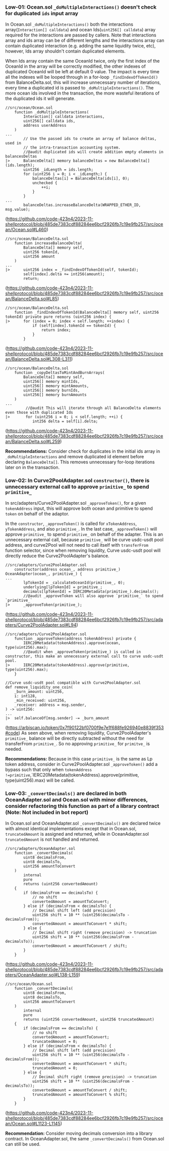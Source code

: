 ### Low-01: Ocean.sol `_doMultipleInteractions()` doesn't check for duplicated `ids` input array

In Ocean.sol `_doMultipleInteractions()` both the interactions array(`Interaction[] calldata`) and ocean Ids(`uint256[] calldata`) array required for the interactions are passed by callers. Note that interactions array and ids array can be of different lengths and the interactions array can contain duplicated interaction (e.g. adding the same liquidity twice, etc), however, Ids array shouldn't contain duplicated elements. 

When Ids array contain the same OceanId twice, only the first index of the OceanId in the array will be correctly modified, the other indexes of duplicated OceanId will be left at default 0 value. The impact is every time all the indexes will be looped through in a for-loop `_findIndexOfTokenId()` from BalanceDelta.sol, this will increase unnecessary number of iterations, every time a duplicated id is passed to `_doMultipleInteractions()`. The more ocean ids involved in the transaction, the more wasteful iterations of the duplicated ids it will generate.

```solidity
//src/ocean/Ocean.sol
    function _doMultipleInteractions(
        Interaction[] calldata interactions,
        uint256[] calldata ids,
        address userAddress
    )
...
        // Use the passed ids to create an array of balance deltas, used in
        // the intra-transaction accounting system.
        //@audit duplicated ids will create addition empty elements in balancesDeltas
|>      BalanceDelta[] memory balanceDeltas = new BalanceDelta[](ids.length);
        uint256 _idLength = ids.length;
        for (uint256 i = 0; i < _idLength;) {
            balanceDeltas[i] = BalanceDelta(ids[i], 0);
            unchecked {
                ++i;
            }
        }
...
        balanceDeltas.increaseBalanceDelta(WRAPPED_ETHER_ID, msg.value);
```
(https://github.com/code-423n4/2023-11-shellprotocol/blob/485de7383cdf88284ee6bcf2926fb7c19e9fb257/src/ocean/Ocean.sol#L460)
```solidity
//src/ocean/BalanceDelta.sol
    function increaseBalanceDelta(
        BalanceDelta[] memory self,
        uint256 tokenId,
        uint256 amount
    )
...
|>      uint256 index = _findIndexOfTokenId(self, tokenId);
        self[index].delta += int256(amount);
        return;
```
(https://github.com/code-423n4/2023-11-shellprotocol/blob/485de7383cdf88284ee6bcf2926fb7c19e9fb257/src/ocean/BalanceDelta.sol#L85)
```solidity
//src/ocean/BalanceDelta.sol
    function _findIndexOfTokenId(BalanceDelta[] memory self, uint256 tokenId) private pure returns (uint256 index) {
|>      for (index = 0; index < self.length; ++index) {
            if (self[index].tokenId == tokenId) {
                return index;
            }
        }
```
(https://github.com/code-423n4/2023-11-shellprotocol/blob/485de7383cdf88284ee6bcf2926fb7c19e9fb257/src/ocean/BalanceDelta.sol#L308-L311)
```solidity
//src/ocean/BalanceDelta.sol
    function _copyDeltasToMintAndBurnArrays(
        BalanceDelta[] memory self,
        uint256[] memory mintIds,
        uint256[] memory mintAmounts,
        uint256[] memory burnIds,
        uint256[] memory burnAmounts
    )
...
         //@audit This will iterate through all BalanceDelta elements even those with duplicated Ids
|>       for (uint256 i = 0; i < self.length; ++i) {
            int256 delta = self[i].delta;
```
(https://github.com/code-423n4/2023-11-shellprotocol/blob/485de7383cdf88284ee6bcf2926fb7c19e9fb257/src/ocean/BalanceDelta.sol#L259)

**Recommendations:**
Consider check for duplicates in the initial ids array in `_doMultipleInteractions` and remove duplicated id element before declaring `BalanceDelta[]`. This removes unnecessary for-loop iterations later on in the transaction.

### Low-02: In Curve2PoolAdapter.sol `constructor()`, there is unnecessary external call to approve `primitive_` to spend `primitive_`
In src/adapters/Curve2PoolAdapter.sol `_approveToken()`, for a given `tokenAddress` input, this will approve both ocean and primitive to spend `token` on behalf of the adaptor. 

In the `constructor`, `_approveToken()` is called for `xTokenAddress`, `yTokenAddress`, and also `primitive_`. In the last case, `_approveToken()` will approve `primitive_` to spend `primitive_` on behalf of the adapter. This is an unnecessary external call, because `primitive_` will be curve usdc-usdt pool address, and curve2Pool will not need to call itself with `transferFrom` function selector, since when removing liquidity, Curve usdc-usdt pool will directly reduce the Curve2PoolAdapter's balance.

```solidity
//src/adapters/Curve2PoolAdapter.sol
    constructor(address ocean_, address primitive_) OceanAdapter(ocean_, primitive_) {
...
        lpTokenId = _calculateOceanId(primitive_, 0);
        underlying[lpTokenId] = primitive_;
        decimals[lpTokenId] = IERC20Metadata(primitive_).decimals();
        //@audit _approveToken will also approve `primitive_` to spend `primitive_` 
|>      _approveToken(primitive_);
```
(https://github.com/code-423n4/2023-11-shellprotocol/blob/485de7383cdf88284ee6bcf2926fb7c19e9fb257/src/adapters/Curve2PoolAdapter.sol#L94)

```solidity
//src/adapters/Curve2PoolAdapter.sol
    function _approveToken(address tokenAddress) private {
        IERC20Metadata(tokenAddress).approve(ocean, type(uint256).max);
        //@audit when _approveToken(primitive_) is called in constructor, this make an unnecessary external call to curve usdc-usdt pool.
|>      IERC20Metadata(tokenAddress).approve(primitive, type(uint256).max);
    }
```

```vyper
//Curve usdc-usdt pool compatible with Curve2PoolAdapter.sol
def remove_liquidity_one_coin(
    _burn_amount: uint256,
    i: int128,
    _min_received: uint256,
    _receiver: address = msg.sender,
) -> uint256:
...
|>  self.balanceOf[msg.sender] -= _burn_amount
```
(https://arbiscan.io/token/0x7f90122bf0700f9e7e1f688fe926940e8839f353#code)
As seen above, when removing liquidity, Curve2PoolAdapter's `primitive_` balance will be directly subtracted without the need for transferFrom `primitive_`. So no approving `primitive_` for `primitve_` is needed.

**Recommendations:**
Because in this case `primitive_` is the same as Lp token address, consider in Curve2PoolAdapter.sol `_approveToken()` add a bypass such that only when `tokenAddress !=primitive`,`IERC20Metadata(tokenAddress).approve(primitive, type(uint256).max) will be called. 


### Low-03: `_convertDecimals()` are declared in both OceanAdapter.sol and Ocean.sol with minor differences, consider refactoring this function as part of a library contract (Note: Not included in bot report)
In Ocean.sol and OceanAdapter.sol `_convertDecimals()` are declared twice with almost identical implementations except that in Ocean.sol, `truncatedAmount` is assigned and returned, while in OceanAdapter.sol `truncatedAmount` is not handled and returned.

```solidity
//src/adapters/OceanAdapter.sol
    function _convertDecimals(
        uint8 decimalsFrom,
        uint8 decimalsTo,
        uint256 amountToConvert
    )
        internal
        pure
        returns (uint256 convertedAmount)
    {
        if (decimalsFrom == decimalsTo) {
            // no shift
            convertedAmount = amountToConvert;
        } else if (decimalsFrom < decimalsTo) {
            // Decimal shift left (add precision)
            uint256 shift = 10 ** (uint256(decimalsTo - decimalsFrom));
            convertedAmount = amountToConvert * shift;
        } else {
            // Decimal shift right (remove precision) -> truncation
            uint256 shift = 10 ** (uint256(decimalsFrom - decimalsTo));
            convertedAmount = amountToConvert / shift;
        }
    }
```
(https://github.com/code-423n4/2023-11-shellprotocol/blob/485de7383cdf88284ee6bcf2926fb7c19e9fb257/src/adapters/OceanAdapter.sol#L138-L159)
```solidity
//src/ocean/Ocean.sol
    function _convertDecimals(
        uint8 decimalsFrom,
        uint8 decimalsTo,
        uint256 amountToConvert
    )
        internal
        pure
        returns (uint256 convertedAmount, uint256 truncatedAmount)
    {
        if (decimalsFrom == decimalsTo) {
            // no shift
            convertedAmount = amountToConvert;
            truncatedAmount = 0;
        } else if (decimalsFrom < decimalsTo) {
            // Decimal shift left (add precision)
            uint256 shift = 10 ** (uint256(decimalsTo - decimalsFrom));
            convertedAmount = amountToConvert * shift;
            truncatedAmount = 0;
        } else {
            // Decimal shift right (remove precision) -> truncation
            uint256 shift = 10 ** (uint256(decimalsFrom - decimalsTo));
            convertedAmount = amountToConvert / shift;
            truncatedAmount = amountToConvert % shift;
        }
    }
```
(https://github.com/code-423n4/2023-11-shellprotocol/blob/485de7383cdf88284ee6bcf2926fb7c19e9fb257/src/ocean/Ocean.sol#L1123-L1145)

**Recommendation:**
Consider moving decimals conversion into a library contract. In OceanAdapter.sol, the same `_convertDecimals()` from Ocean.sol can still be used. 

